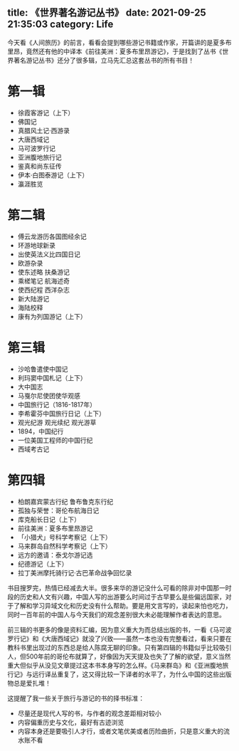 title: 《世界著名游记丛书》
date: 2021-09-25 21:35:03
category: Life
---

今天看《人间旅历》的前言，看看会提到哪些游记书籍或作家，开篇讲的是夏多布里昂，竟然还有他的中译本《前往美洲：夏多布里昂游记》，于是找到了丛书《世界著名游记丛书》还分了很多辑，立马先汇总这套丛书的所有书目！

# 第一辑
- 徐霞客游记（上下）
- 佛国记
- 真腊风土记·西游录
- 大唐西域记
- 马可波罗行记
- 亚洲腹地旅行记
- 鉴真和尚东征传
- 伊本·白图泰游记（上下）
- 瀛涯胜览

# 第二辑
- 傅云龙游历各国图经余记
- 环游地球新录
- 出使英法义比四国日记
- 欧游杂录
- 使东述略 扶桑游记
- 乘槎笔记 航海述奇
- 使西纪程 西洋杂志
- 新大陆游记
- 海陆校释
- 康有为列国游记（上下）

# 第三辑
- 沙哈鲁遣使中国记
- 利玛窦中国札记（上下）
- 大中国志
- 马戛尔尼使团使华观感
- 中国旅行记（1816-1817年）
- 李希霍芬中国旅行日记（上下）
- 观光纪游 观光续纪 观光游草
- 1894，中国纪行
- 一位美国工程师的中国行纪
- 西域考古记

# 第四辑
- 柏朗嘉宾蒙古行纪 鲁布鲁克东行纪
- 孤独与荣誉：哥伦布航海日记
- 库克船长日记（上下）
- 前往美洲：夏多布里昂游记
- 「小猎犬」号科学考察记（上下）
- 马来群岛自然科学考察记（上下）
- 远方的邀请：泰戈尔游记选
- 纪德游记（上下）
- 拉丁美洲摩托骑行记·古巴革命战争回忆录

书目搜罗完，热情已经减去大半。很多来华的游记没什么可看的除非对中国那一时段的历史和人文有兴趣，中国人写的出游要么时间过于古早要么是些偏远国家，对于了解和学习异域文化和历史没有什么帮助。要是用文言写的，读起来怕也吃力，同时一百年前的中国人与今天我们的观念差别很大未必能理解作者表达的意思。

前三辑的书更多的像是资料汇编，因为意义重大为而总结出版的书，一看《马可波罗行记》和《大唐西域记》就没了兴致——虽然一本也没有完整看过，看来只要在教科书里出现过的东西总是给人陈腐无聊的印象。只有第四辑的书籍似乎比较吸引人，但500年前的哥伦布就算了，好像因为天天提及也失了了解的欲望，意义当然重大但似乎从没见文章提过这本书本身写的怎么样。《马来群岛》和《亚洲腹地旅行记》与远行译丛重复了，这又得比较一下译者的水平了，为什么中国的这些出版物总是爱扎堆！

这提醒了我一些关于旅行与游记的书的择书标准：
- 尽量还是现代人写的书，与作者的观念差距相对较小
- 内容偏重历史与文化，最好有古迹浏览
- 内容本身还是要吸引人才行，或者文笔优美或者历险曲折，只是意义重大的流水账不看
